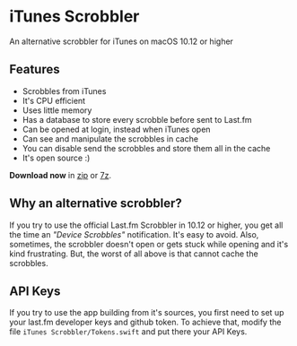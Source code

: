 # iTunes Scrobbler
An alternative scrobbler for iTunes on macOS 10.12 or higher

## Features

 - Scrobbles from iTunes
 - It's CPU efficient
 - Uses little memory
 - Has a database to store every scrobble before sent to Last.fm
 - Can be opened at login, instead when iTunes open
 - Can see and manipulate the scrobbles in cache
 - You can disable send the scrobbles and store them all in the cache
 - It's open source :)

**Download now** in [zip][1] or [7z][2].

## Why an alternative scrobbler?
If you try to use the official Last.fm Scrobbler in 10.12 or higher, you get all the time an _"Device Scrobbles"_ notification. It's easy to avoid. Also, sometimes, the scrobbler doesn't open or gets stuck while opening and it's kind frustrating. But, the worst of all above is that cannot cache the scrobbles.

## API Keys
If you try to use the app building from it's sources, you first need to set up your last.fm developer keys and github token. To achieve that, modify the file `iTunes Scrobbler/Tokens.swift` and put there your API Keys.


  [1]: https://github.com/melchor629/iTunes-Scrobbler/releases/download/v0.2/iTunes.Scrobbler.zip
  [2]: https://github.com/melchor629/iTunes-Scrobbler/releases/download/v0.2/iTunes.Scrobbler.7z
